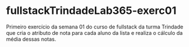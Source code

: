 ﻿# fullstackTrindadeLab365-exerc01

Primeiro exercício da semana 01 do curso de fullstack da turma Trindade que cria o atributo de nota para cada aluno da lista e realiza o cálculo da média dessas notas.
